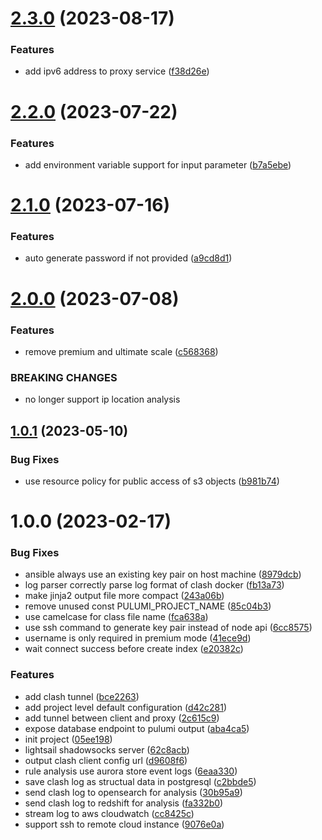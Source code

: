 # [2.3.0](https://github.com/zhifanz/fanqiang-pulumi/compare/v2.2.0...v2.3.0) (2023-08-17)


### Features

* add ipv6 address to proxy service ([f38d26e](https://github.com/zhifanz/fanqiang-pulumi/commit/f38d26e1eb3997a19cbd1ce106fc72eb4da20cf2))

# [2.2.0](https://github.com/zhifanz/fanqiang-pulumi/compare/v2.1.0...v2.2.0) (2023-07-22)


### Features

* add environment variable support for input parameter ([b7a5ebe](https://github.com/zhifanz/fanqiang-pulumi/commit/b7a5ebe542a4c9277fc48e237de1cf3eaca11044))

# [2.1.0](https://github.com/zhifanz/fanqiang-pulumi/compare/v2.0.0...v2.1.0) (2023-07-16)


### Features

* auto generate password if not provided ([a9cd8d1](https://github.com/zhifanz/fanqiang-pulumi/commit/a9cd8d1f4495a97d7a4f7f66b5c0c16ae01603a1))

# [2.0.0](https://github.com/zhifanz/fanqiang-pulumi/compare/v1.0.1...v2.0.0) (2023-07-08)


### Features

* remove premium and ultimate scale ([c568368](https://github.com/zhifanz/fanqiang-pulumi/commit/c5683687a572b72538005343962bc9aeff8854a4))


### BREAKING CHANGES

* no longer support ip location analysis

## [1.0.1](https://github.com/zhifanz/fanqiang-pulumi/compare/v1.0.0...v1.0.1) (2023-05-10)


### Bug Fixes

* use resource policy for public access of s3 objects ([b981b74](https://github.com/zhifanz/fanqiang-pulumi/commit/b981b740682170995ef6f26b967f773562e06dc8))

# 1.0.0 (2023-02-17)


### Bug Fixes

* ansible always use an existing key pair on host machine ([8979dcb](https://github.com/zhifanz/fanqiang-pulumi/commit/8979dcbe37086f777355648b1bec824c7a494d73))
* log parser correctly parse log format of clash docker ([fb13a73](https://github.com/zhifanz/fanqiang-pulumi/commit/fb13a73c85bcef75d299b4b632a5a3e2aafe63e9))
* make jinja2 output file more compact ([243a06b](https://github.com/zhifanz/fanqiang-pulumi/commit/243a06bea920e4e3247827555f85753c022eefa7))
* remove unused const PULUMI_PROJECT_NAME ([85c04b3](https://github.com/zhifanz/fanqiang-pulumi/commit/85c04b3b9e34366c2a04ac44eadf22ba901b1d74))
* use camelcase for class file name ([fca638a](https://github.com/zhifanz/fanqiang-pulumi/commit/fca638abadf86d1b1fda28e4fff2fd01dbb87f10))
* use ssh command to generate key pair instead of node api ([6cc8575](https://github.com/zhifanz/fanqiang-pulumi/commit/6cc85753ec70d044ef0e86ee56ee1fe5e2aecca1))
* username is only required in premium mode ([41ece9d](https://github.com/zhifanz/fanqiang-pulumi/commit/41ece9d9049ca3d41f6aecf3a4c6efae702cf065))
* wait connect success before create index ([e20382c](https://github.com/zhifanz/fanqiang-pulumi/commit/e20382cd8ab5a5edad6855a2f2e37fee89278461))


### Features

* add clash tunnel ([bce2263](https://github.com/zhifanz/fanqiang-pulumi/commit/bce226387bd8f659ecfccb2f41bd4a019a4c226b))
* add project level default configuration ([d42c281](https://github.com/zhifanz/fanqiang-pulumi/commit/d42c28109524f839961fc05f6ed7ba02b146466d))
* add tunnel between client and proxy ([2c615c9](https://github.com/zhifanz/fanqiang-pulumi/commit/2c615c9acf6aec40b2908255b0039b51402c7f49))
* expose database endpoint to pulumi output ([aba4ca5](https://github.com/zhifanz/fanqiang-pulumi/commit/aba4ca5d168be5e2f17945f30ab1b5dca6347e87))
* init project ([05ee198](https://github.com/zhifanz/fanqiang-pulumi/commit/05ee198cdb465fe62f8ad283629ba4269a1c63a9))
* lightsail shadowsocks server ([62c8acb](https://github.com/zhifanz/fanqiang-pulumi/commit/62c8acbe9d542231f7c577f34672c106987314f2))
* output clash client config url ([d9608f6](https://github.com/zhifanz/fanqiang-pulumi/commit/d9608f6c62a8b5354e26546711e0612de340f5a0))
* rule analysis use aurora store event logs ([6eaa330](https://github.com/zhifanz/fanqiang-pulumi/commit/6eaa330d383074613778e35b4d70ca68ec762e97))
* save clash log as structual data in postgresql ([c2bbde5](https://github.com/zhifanz/fanqiang-pulumi/commit/c2bbde57bc1c3a8013852771bf018704f68e5870))
* send clash log to opensearch for analysis ([30b95a9](https://github.com/zhifanz/fanqiang-pulumi/commit/30b95a92501fec1d04857c216d6a094f3d91eff9))
* send clash log to redshift for analysis ([fa332b0](https://github.com/zhifanz/fanqiang-pulumi/commit/fa332b04729babf86ff1b671935985959366fe63))
* stream log to aws cloudwatch ([cc8425c](https://github.com/zhifanz/fanqiang-pulumi/commit/cc8425c259f05cf8bd2fa75555abcc2ebe3ed3ad))
* support ssh to remote cloud instance ([9076e0a](https://github.com/zhifanz/fanqiang-pulumi/commit/9076e0a8d31a5698c6c03911fe492b4798fe2e90))
